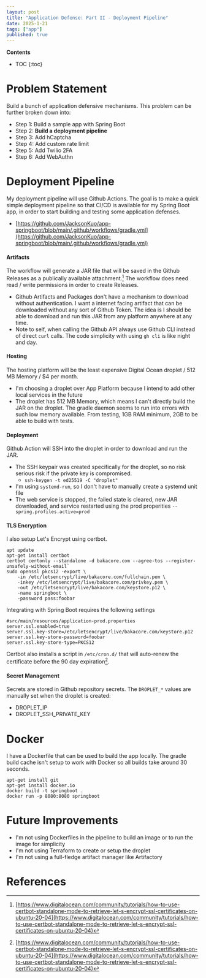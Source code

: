 ```yaml
---
layout: post
title: "Application Defense: Part II - Deployment Pipeline"
date: 2025-1-21
tags: ["app"]
published: true
---
```


**Contents**
* TOC
{:toc}

# Problem Statement

Build a bunch of application defensive mechanisms. This problem can be further broken down into:

* Step 1: Build a sample app with Spring Boot
* Step 2: **Build a deployment pipeline**
* Step 3: Add hCaptcha
* Step 4: Add custom rate limit
* Step 5: Add Twilio 2FA
* Step 6: Add WebAuthn

# Deployment Pipeline

My deployment pipeline will use Github Actions. The goal is to make a quick simple deployment pipeline so that CI/CD is available for my Spring Boot app, in order to start building and testing some application defenses.

* [https://github.com/JacksonKuo/app-springboot/blob/main/.github/workflows/gradle.yml](https://github.com/JacksonKuo/app-springboot/blob/main/.github/workflows/gradle.yml)

#### Artifacts

The workflow will generate a JAR file that will be saved in the Github Releases as a publically available attachment.[^1] The workflow does need read / write permissions in order to create Releases. 

* Github Artifacts and Packages don't have a mechanism to download without authentication. I want a internet facing artifact that can be downloaded without any sort of Github Token. The idea is I should be able to download and run this JAR from any platform anywhere at any time.
* Note to self, when calling the Github API always use Github CLI instead of direct `curl` calls. The code simplicity with using `gh cli` is like night and day.

#### Hosting

The hosting platform will be the least expensive Digital Ocean droplet / 512 MB Memory / $4 per month. 

* I'm choosing a droplet over App Platform because I intend to add other local services in the future
* The droplet has 512 MB Memory, which means I can't directly build the JAR on the droplet. The gradle daemon seems to run into errors with such low memory available. From testing, 1GB RAM minimum, 2GB to be able to build with tests.

#### Deployment

Github Action will SSH into the droplet in order to download and run the JAR. 

* The SSH keypair was created specifically for the droplet, so no risk serious risk if the private key is compromised.
    * `ssh-keygen -t ed25519 -C "droplet"`
* I'm using `systemd-run`, so I don't have to manually create a systemd unit file
* The web service is stopped, the failed state is cleared, new JAR downloaded, and service restarted using the prod properities `--spring.profiles.active=prod`

#### TLS Encryption

I also setup Let's Encrypt using certbot.

```
apt update
apt-get install certbot
certbot certonly --standalone -d bakacore.com --agree-tos --register-unsafely-without-email`
sudo openssl pkcs12 -export \
    -in /etc/letsencrypt/live/bakacore.com/fullchain.pem \
    -inkey /etc/letsencrypt/live/bakacore.com/privkey.pem \
    -out /etc/letsencrypt/live/bakacore.com/keystore.p12 \
    -name springboot \
    -password pass:foobar
```

Integrating with Spring Boot requires the following settings

```properties
#src/main/resources/application-prod.properties
server.ssl.enabled=true
server.ssl.key-store=/etc/letsencrypt/live/bakacore.com/keystore.p12
server.ssl.key-store-password=foobar
server.ssl.key-store-type=PKCS12
```

Certbot also installs a script in `/etc/cron.d/` that will auto-renew the certificate before the 90 day expiration[^1].

#### Secret Management

Secrets are stored in Github repository secrets. The `DROPLET_*` values are manually set when the droplet is created:

* DROPLET_IP
* DROPLET_SSH_PRIVATE_KEY

# Docker

I have a Dockerfile that can be used to build the app locally. The gradle build cache isn't setup to work with Docker so all builds take around 30 seconds. 

```
apt-get install git
apt-get install docker.io
docker build -t springboot .
docker run -p 8080:8080 springboot
```

# Future Improvements

* I'm not using Dockerfiles in the pipeline to build an image or to run the image for simplicity
* I'm not using Terraform to create or setup the droplet
* I'm not using a full-fledge artifact manager like Artifactory

# References

[^1]: [https://www.digitalocean.com/community/tutorials/how-to-use-certbot-standalone-mode-to-retrieve-let-s-encrypt-ssl-certificates-on-ubuntu-20-04](https://www.digitalocean.com/community/tutorials/how-to-use-certbot-standalone-mode-to-retrieve-let-s-encrypt-ssl-certificates-on-ubuntu-20-04)
